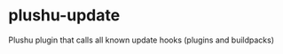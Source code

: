 plushu-update
=============

Plushu plugin that calls all known update hooks (plugins and buildpacks)
